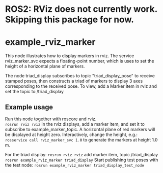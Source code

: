 # ROS2: RViz does not currently work.  Skipping this package for now.

# example_rviz_marker
This node illustrates how to display markers in rviz. 
The service rviz_marker_svc expects a floating-point number, which is uses to 
set the height of a horizontal plane of markers.

The node triad_display subscribes to topic "triad_display_pose" to receive stamped poses, then
constructs a triad of markers to display 3 axes corresponding to the received pose.
To view, add a Marker item in rviz and set the topic to /triad_display

## Example usage
Run this node together with roscore and rviz.  
`rosrun rviz rviz`
in the rviz displays, add a marker item, and set it to subscribe to example_marker_topic.
A horizontal plane of red markers will be displayed at height zero.  Interactively, change the height, e.g.:
`rosservice call rviz_marker_svc 1.0`
to generate the markers at height 1.0 m.

For the triad display:
`rosrun rviz rviz`
add marker item, topic /triad_display
`rosrun example_rviz_marker triad_display`
Start publishing test poses with the test node:
`rosrun example_rviz_marker triad_display_test_node`
    
